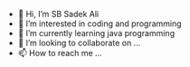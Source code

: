 - 👋 Hi, I’m SB Sadek Ali
- 👀 I’m interested in coding and programming
- 🌱 I’m currently learning java programming  
- 💞️ I’m looking to collaborate on ...
- 📫 How to reach me ...

<!---
SBSadek/SBSadek is a ✨ special ✨ repository because its `README.md` (this file) appears on your GitHub profile.
You can click the Preview link to take a look at your changes.
--->
